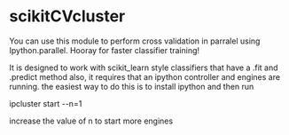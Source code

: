 scikitCVcluster
================

You can use this module to perform cross validation in parralel using Ipython.parallel. Hooray for faster classifier training!

It is designed to work with scikit_learn style classifiers that have a .fit and .predict method
also, it requires that an ipython controller and engines are running. the easiest way to do this is to install ipython and then run

ipcluster start --n=1

increase the value of n to start more engines
